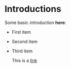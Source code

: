 # Introductions

Some basic *introduction* **here**:

- First item
- Second item
- Third item

  This is a [link](www.google.com)
